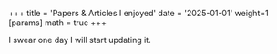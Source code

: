 +++
title = 'Papers & Articles I enjoyed'
date = '2025-01-01'
weight=1
[params]
  math = true
+++

I swear one day I will start updating it.
